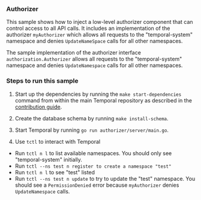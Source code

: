 ### Authorizer

This sample shows how to inject a low-level authorizer component that can control access to all API calls. It includes an implementation of the authorizer `myAuthorizer` which allows all requests to the "temporal-system" namespace and denies `UpdateNameSpace` calls for all other namespaces.

The sample implementation of the authorizer interface `authorization.Authorizer` allows all requests to the "temporal-system" namespace and denies `UpdateNamespace` calls for all other namespaces.

### Steps to run this sample
1. Start up the dependencies by running the `make start-dependencies` command from within the main Temporal repository as described in the [contribution guide](https://github.com/temporalio/temporal/blob/master/CONTRIBUTING.md#runing-server-locally).

2. Create the database schema by running `make install-schema`.

3. Start Temporal by running `go run authorizer/server/main.go`.

4. Use `tctl` to interact with Temporal

- Run `tctl n l` to list available namespaces. You should only see "temporal-system" initially.
- Run `tctl --ns test n register to create a namespace "test"`
- Run `tctl n l` to see "test" listed
- Run `tctl --ns test n update` to try to update the "test" namespace. You should see a `PermissionDenied` error because `myAuthorizer` denies `UpdateNamespace` calls.
